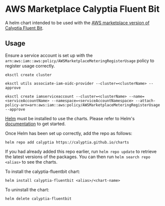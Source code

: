 # AWS Marketplace Calyptia Fluent Bit

A helm chart intended to be used with the [AWS marketplace version of Calyptia Fluent Bit](https://aws.amazon.com/marketplace/pp/prodview-z2en74bwhkfug).

## Usage

Ensure a service account is set up with the `arn:aws:iam::aws:policy/AWSMarketplaceMeteringRegisterUsage` policy to register usage correctly.

```shell
eksctl create cluster

eksctl utils associate-iam-oidc-provider --cluster=<clusterName> --approve

eksctl create iamserviceaccount --cluster=<clusterName> --name=<serviceAccountName> --namespace=<serviceAccountNamespace> --attach-policy-arn=arn:aws:iam::aws:policy/AWSMarketplaceMeteringRegisterUsage --approve
```

[Helm](https://helm.sh) must be installed to use the charts.  Please refer to
Helm's [documentation](https://helm.sh/docs) to get started.

Once Helm has been set up correctly, add the repo as follows:

```shell
helm repo add calyptia https://calyptia.github.io/charts
```

If you had already added this repo earlier, run `helm repo update` to retrieve
the latest versions of the packages.  You can then run `helm search repo
<alias>` to see the charts.

To install the calyptia-fluentbit chart:

```shell
helm install calyptia-fluentbit <alias>/<chart-name>
```

To uninstall the chart:

```shell
helm delete calyptia-fluentbit
```
